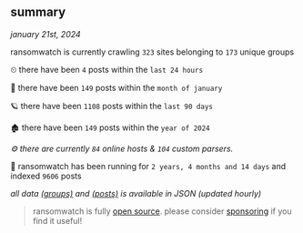 
## summary
_january 21st, 2024_

ransomwatch is currently crawling `323` sites belonging to `173` unique groups

⏲ there have been `4` posts within the `last 24 hours`

🦈 there have been `149` posts within the `month of january`

🪐 there have been `1108` posts within the `last 90 days`

🏚 there have been `149` posts within the `year of 2024`

_⚙️ there are currently `84` online hosts & `104` custom parsers._

🦕 ransomwatch has been running for `2 years, 4 months and 14 days` and indexed `9606` posts

_all data  [(groups)](http://ransomwhat.telemetry.ltd/groups) and [(posts)](http://ransomwhat.telemetry.ltd/posts) is available in JSON (updated hourly)_

> ransomwatch is fully [open source](https://github.com/joshhighet/ransomwatch#ransomwatch--). please consider [sponsoring](https://github.com/sponsors/joshhighet) if you find it useful!
